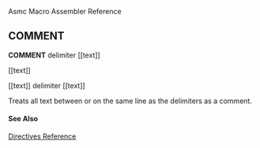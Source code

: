Asmc Macro Assembler Reference

## COMMENT

**COMMENT** delimiter [[text]]

[[text]]

[[text]] delimiter [[text]]

Treats all text between or on the same line as the delimiters as a comment.

#### See Also

[Directives Reference](readme.md)